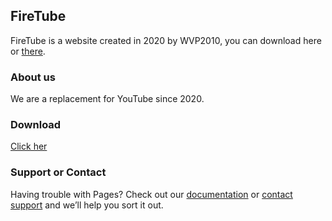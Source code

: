 ## FireTube

FireTube is a website created in 2020 by WVP2010, you can download here or [there](https://1drv.ms/u/s!Alia2WNSgWvWiR1nLmAcoCtcGN7t?e=8zHHRf).

### About us

We are a replacement for YouTube since 2020.

### Download

[Click her](https://github.com/HeytrademixTeam/FireTube/archive/refs/heads/main.zip)

### Support or Contact

Having trouble with Pages? Check out our [documentation](https://docs.github.com/categories/github-pages-basics/) or [contact support](https://support.github.com/contact) and we’ll help you sort it out.
